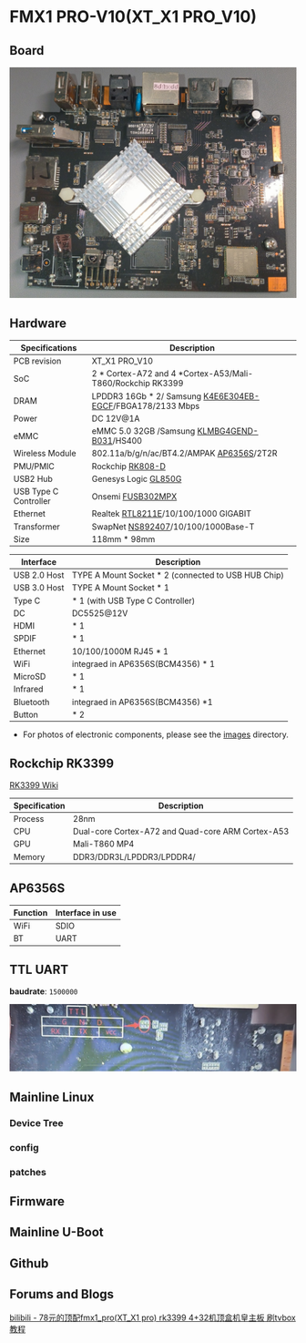 # FMX1 PRO-V10(XT_X1 PRO_V10)

## Board

<img src="./images/Board/FMX1-PRO-V10.jpg" style="zoom:50%;" />



## Hardware

| Specifications        | Description                                                  |
| ----- | --- |
| PCB revision          | XT_X1 PRO_V10                                                |
| SoC                   | 2 * Cortex-A72 and 4 *Cortex-A53/Mali-T860/Rockchip RK3399   |
| DRAM                  | LPDDR3 16Gb * 2/ Samsung [K4E6E304EB-EGCF](https://semiconductor.samsung.com/dram/ddr/ddr3/k4b8g1646d-myk0/)/FBGA178/2133 Mbps |
| Power                 | DC 12V@1A                                                    |
| eMMC                  | eMMC 5.0 32GB /Samsung [KLMBG4GEND-B031](https://semiconductor.samsung.com/estorage/emmc/emmc-5-0/klmbg4gend-b031/)/HS400 |
| Wireless Module       | 802.11a/b/g/n/ac/BT4.2/AMPAK [AP6356S](https://fccid.io/H8N-AP6356S/User-Manual/H8N-AP6356S-User-Manual-4216733.pdf)/2T2R |
| PMU/PMIC              | Rockchip [RK808-D](https://rockchip.fr/RK808%20datasheet%20V1.4.pdf) |
| USB2 Hub              | Genesys Logic [GL850G](https://d148k72crfmm2d.cloudfront.net/wp-content/uploads/2020/02/GL850G.pdf) |
| USB Type C Controller | Onsemi [FUSB302MPX](https://www.t-firefly.com/download/Firefly-RK3399/docs/Chip%20Specifications/FUSB302_PB_Final.pdf) |
| Ethernet              | Realtek [RTL8211E](https://www.t-firefly.com/download/firefly-rk3288/hardware/RTL8211E(G)-xx-CG_DataSheet_1.3.pdf)/10/100/1000 GIGABIT |
| Transformer           | SwapNet [NS892407](https://www.hedingtech.com.tw/download/1517363492.pdf)/10/100/1000Base-T |
| Size                  | 118mm * 98mm                                                 |


| Interface | Description  |
| ------------ | --- |
| USB 2.0 Host | TYPE A Mount Socket * 2 (connected to USB HUB Chip) |
| USB 3.0 Host | TYPE A Mount Socket * 1 |
| Type C | * 1 (with USB Type C Controller) |
| DC | DC5525@12V |
| HDMI         | * 1 |
| SPDIF | * 1 |
| Ethernet     | 10/100/1000M RJ45 * 1 |
| WiFi         | integraed in AP6356S(BCM4356) * 1 |
| MicroSD      | * 1 |
| Infrared     | * 1 |
| Bluetooth    | integraed in AP6356S(BCM4356) *1 |
| Button | * 2 |

- For photos of electronic components, please see the [images](./images) directory.

## Rockchip RK3399

[RK3399 Wiki](http://opensource.rock-chips.com/wiki_RK3399)

| Specification | Description |
| ------------- | ----------- |
| Process | 28nm |
| CPU | Dual-core Cortex-A72 and Quad-core ARM Cortex-A53 |
| GPU | Mali-T860 MP4 |
| Memory | DDR3/DDR3L/LPDDR3/LPDDR4/ |

## AP6356S

| Function | Interface in use |
| -------- | --------- |
| WiFi     |  SDIO     |
| BT       |  UART     |



## TTL UART

**baudrate**: `1500000`

![image-20241026195409339](README.assets/image-20241026195409339.png)

## Mainline Linux

### Device Tree

### config

### patches

## Firmware


## Mainline U-Boot


## Github


## Forums and Blogs

[bilibili - 78元的顶配fmx1_pro(XT_X1 pro) rk3399 4+32机顶盒机皇主板 刷tvbox教程](https://www.bilibili.com/video/BV1hvyYYAEQF/)
